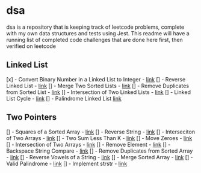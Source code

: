 # dsa

dsa is a repository that is keeping track of leetcode problems, complete with my own data structures and tests using Jest.  This readme will have a running list of completed code challenges that are done here first, then verified on leetcode

## Linked List

[x] - Convert Binary Number in a Linked List to Integer - [link](https://leetcode.com/problems/convert-binary-number-in-a-linked-list-to-integer/)
[] - Reverse Linked List - [link](https://leetcode.com/problems/reverse-linked-list/)
[] - Merge Two Sorted Lists - [link](https://leetcode.com/problems/merge-two-sorted-lists/)
[] - Remove Duplicates from Sorted List - [link](https://leetcode.com/problems/remove-duplicates-from-sorted-list/)
[] - Intersection of Two Linked Lists - [link](https://leetcode.com/problems/intersection-of-two-linked-lists/)
[] - Linked List Cycle - [link](https://leetcode.com/problems/linked-list-cycle/)
[] - Palindrome Linked List [link](https://leetcode.com/problems/palindrome-linked-list/)


## Two Pointers

[] - Squares of a Sorted Array - [link](https://leetcode.com/problems/squares-of-a-sorted-array/)
[] - Reverse String - [link](https://leetcode.com/problems/reverse-string/)
[] - Interseciton of Two Arrays - [link](https://leetcode.com/problems/intersection-of-two-arrays/)
[] - Two Sum Less Than K - [link](https://leetcode.com/problems/two-sum-less-than-k/)
[] - Move Zeroes - [link](https://leetcode.com/problems/move-zeroes/)
[] - Intersection of Two Arrays - [link](https://leetcode.com/problems/intersection-of-two-arrays-ii/)
[] - Remove Element - [link](https://leetcode.com/problems/remove-element/)
[] - Backspace String Compare - [link](https://leetcode.com/problems/backspace-string-compare/)
[] - Remove Duplicates from Sorted Array - [link](https://leetcode.com/problems/remove-duplicates-from-sorted-array/)
[] - Reverse Vowels of a String - [link](https://leetcode.com/problems/reverse-vowels-of-a-string/)
[] - Merge Sorted Array - [link](https://leetcode.com/problems/merge-sorted-array/)
[] - Valid Palindrome - [link](https://leetcode.com/problems/valid-palindrome/)
[] - Implement strstr - [link](https://leetcode.com/problems/implement-strstr/)
